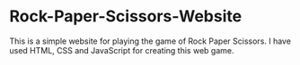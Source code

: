 # Rock-Paper-Scissors-Website

This is a simple website for playing the game of Rock Paper Scissors.
I have used HTML, CSS and JavaScript for creating this web game.
